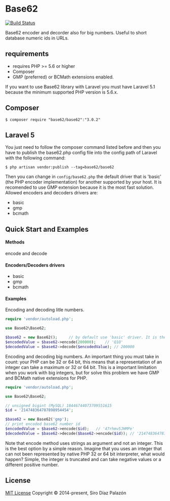 # Base62

[![Build Status](https://travis-ci.org/SiroDiaz/Base62.svg?branch=develop)](https://travis-ci.org/SiroDiaz/Base62)

Base62 encoder and decorder also for big numbers. Useful to short database numeric ids in URLs.

## requirements

* requires PHP >= 5.6 or higher
* Composer
* GMP (preferred) or BCMath extensions enabled.

If you want to use Base62 library with Laravel you must have Laravel 5.1 because the minimum supported PHP version is 5.6.x.

## Composer

	$ composer require "base62/base62":"3.0.2"

## Laravel 5

You just need to follow the composer command listed before and then you have to publish the base62.php config file into
the config path of Laravel with the following command:

	$ php artisan vendor:publish --tag=base62/base62

Then you can change in `config/base62.php` the default driver that is 'basic' (the PHP encoder implementation) for another supported
by your host. It is recomended to use GMP extension because it is the most fast solution.
Allowed encoders and decoders drivers are:
- basic
- gmp
- bcmath

## Quick Start and Examples

#### Methods

encode and decode

#### Encoders/Decoders drivers

- basic
- gmp
- bcmath

#### Examples

Encoding and decoding litle numbers.

```php
require 'vendor/autoload.php';

use Base62\Base62;

$base62 = new Base62();		// by default use 'basic' driver. It is the default PHP encoder and decoder
$encodedValue = $base62->encode(200000);	// 'Q1O'
$decodedValue = $base62->decode($encodedValue); // 200000
```

Encoding and decoding big numbers. An important thing you must take in count: your PHP can be 32 or 64 bit,
this means that a representation of an integer can take a maximum or 32 or 64 bit. This is a important limitation
when you work with big integers, but for solve this problem we have GMP and BCMath native extensions for PHP.


```php
require 'vendor/autoload.php';

use Base62\Base62;

// unsigned bigint (MySQL) 18446744073709551615
$id = '214748364787898954454';

$base62 = new Base62('gmp');
// print encoded base62 number id
$encodedValue = $base62->encode($id);	// '47rhmv5JHMPe'
$decodedValue = $base62->decode($base62->encode($id)); // '214748364787898954454'
```

Note that encode method uses strings as argument and not an integer. This is the best option by a simple reason.
Imagine that you uses an integer that can not been represented by native PHP 32 or 64 bit interpreter, what would happen?
Simple, the integer is truncated and can take negative values or a different positive number.

## License

[MIT License](https://opensource.org/licenses/MIT) Copyright © 2014-present, Siro Díaz Palazón
